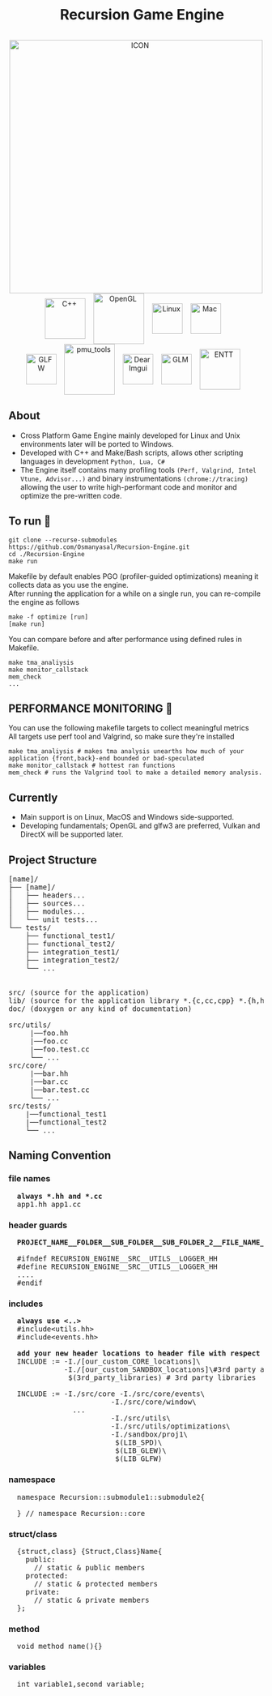 <div id="user-content-toc" align=center>
  <ul>
    <summary><h1 style="display: inline-block;">Recursion Game Engine</h1></summary>
  </ul>
</div>
<div align="center">
            <img align="center" alt="ICON" width="500" height="500" src="https://github.com/Osmanyasal/Recursion-Engine/assets/22853419/43181e63-15a4-49d3-98a7-c059f6e34765" /> 
</div> 
<div align="center">
                <img align="center" title="C++" alt="C++" width="80px" src="https://github.com/Osmanyasal/Recursion-Engine/assets/22853419/f79dfb8b-ec5e-43a9-b3ec-7db4555b54e0" />
                &nbsp;&nbsp;
                <img align="center" title="OpenGL" alt="OpenGL" width="100px" src="https://github.com/Osmanyasal/Recursion-Engine/assets/22853419/0564acaf-05a8-485d-b417-48a5c37729ab" />
                &nbsp;&nbsp;
                <!--
                <img align="center" title="Vulkan" alt="Vulkan" width="100px" src="https://github.com/Osmanyasal/Recursion-Engine/assets/22853419/5272de0b-83b4-4c8a-a2a7-97d25bd1cd96" /> 
                &nbsp;&nbsp;
                -->
                <img align="center" title="Linux" alt="Linux" width="60px" src="https://github.com/Osmanyasal/Recursion-Engine/assets/22853419/e67369bc-582f-4d90-bd92-7765b6f2a357" /> 
                &nbsp;&nbsp;
                <img align="center" title="Mac" alt="Mac" width="60px" src="https://github.com/Osmanyasal/Recursion-Engine/assets/22853419/a635c69d-cc34-46df-a0ed-de5771609a4d" />
                &nbsp;&nbsp;
                <!-- <img align="center" alt="Windows" width="60px" src="https://github.com/Osmanyasal/Recursion-Engine/assets/22853419/c1717d00-63d2-426f-a648-18a2d618f849" /> -->
</div>
<div align="center">
                <img align="center" title="GLFW" alt="GLFW" width="60px" src="https://www.glfw.org/img/favicon/favicon-196x196.png" />
                &nbsp;&nbsp; 
                <img align="center" title="pmu_tools" alt="pmu_tools" width="100px" src="http://halobates.de/pmu-tools.png" />
                &nbsp;&nbsp; 
                <img align="center" title="Dear Imgui" alt="Dear Imgui" width="60px" src="https://raw.githubusercontent.com/wiki/sammyfreg/netImgui/Web/img/DearImGui.png" /> 
                &nbsp;&nbsp;
                <img align="center" title="GLM" alt="GLM" width="60px" src="https://github.com/Osmanyasal/glm/blob/5c46b9c07008ae65cb81ab79cd677ecc1934b903/doc/manual/logo-mini.png?raw=true" /> 
                &nbsp;&nbsp; 
                 <img align="center" title="ENTT" alt="ENTT" width="80px" src="https://github.com/Osmanyasal/Recursion-Engine/assets/22853419/ca8c3279-3ca3-4c7f-ab77-5aa61bd0aaa9" />
                &nbsp;&nbsp; 
                <!-- <img align="center" alt="Windows" width="60px" src="https://github.com/Osmanyasal/Recursion-Engine/assets/22853419/c1717d00-63d2-426f-a648-18a2d618f849" /> -->
</div>

## About <br>
* Cross Platform Game Engine mainly developed for Linux and Unix environments later will be ported to Windows. <br>
* Developed with C++ and Make/Bash scripts, allows other scripting languages in development ```Python, Lua, C# ``` <br>
* The Engine itself contains many profiling tools ```(Perf, Valgrind, Intel Vtune, Advisor...)``` and binary instrumentations ```(chrome://tracing)``` allowing the user to write high-performant code and monitor and optimize the pre-written code.

## To run 🚀 <br>
```
git clone --recurse-submodules https://github.com/Osmanyasal/Recursion-Engine.git
cd ./Recursion-Engine
make run
```
Makefile by default enables PGO (profiler-guided optimizations) meaning it collects data as you use the engine.
<br>
After running the application for a while on a single run, you can re-compile the engine as follows

``` 
make -f optimize [run]
[make run]
```
You can compare before and after performance using defined rules in Makefile.

```
make tma_analiysis  
make monitor_callstack  
mem_check
...
```

## PERFORMANCE MONITORING 🔎<br>
You can use the following makefile targets to collect meaningful metrics <br>
All targets use perf tool and Valgrind, so make sure they're installed<br>
```
make tma_analiysis # makes tma analysis unearths how much of your application {front,back}-end bounded or bad-speculated 
make monitor_callstack # hottest ran functions 
mem_check # runs the Valgrind tool to make a detailed memory analysis.
```
## Currently
 - Main support is on Linux, MacOS and Windows side-supported.
 - Developing fundamentals; OpenGL and glfw3 are preferred, Vulkan and DirectX will be supported later.

## Project Structure
<pre>
[name]/
├── [name]/
│   ├── headers...
│   ├── sources...
│   ├── modules...
│   └── unit tests...
└── tests/
    ├── functional_test1/
    ├── functional_test2/
    ├── integration_test1/
    ├── integration_test2/
    └── ...

     
src/ (source for the application)
lib/ (source for the application library *.{c,cc,cpp} *.{h,hh,cpp})
doc/ (doxygen or any kind of documentation)

src/utils/
     |──foo.hh
     |──foo.cc
     |──foo.test.cc
     └── ...
src/core/
     |──bar.hh
     |──bar.cc
     |──bar.test.cc
     └── ...
src/tests/
    |──functional_test1
    |──functional_test2
    └── ...
</pre>

## Naming Convention
### file names
<pre>
  <b>always *.hh and *.cc</b>
  app1.hh app1.cc
</pre>
### header guards
<pre>
  <b>PROJECT_NAME__FOLDER__SUB_FOLDER__SUB_FOLDER_2__FILE_NAME__HH</b>
  
  #ifndef RECURSION_ENGINE__SRC__UTILS__LOGGER_HH
  #define RECURSION_ENGINE__SRC__UTILS__LOGGER_HH
  ....
  #endif
</pre>
### includes
<pre>
  <b>always use &lt..&gt</b>
  #include&ltutils.hh&gt
  #include&ltevents.hh&gt

  <b>add your new header locations to header file with respect to order</b> 
  INCLUDE := -I./[our_custom_CORE_locatıons]\
             -I./[our_custom_SANDBOX_locatıons]\#3rd party apps
              $(3rd_party_libraries) # 3rd party libraries
    
  INCLUDE := -I./src/core -I./src/core/events\
   						-I./src/core/window\
               ...
  						-I./src/utils\
  						-I./src/utils/optimizations\
  						-I./sandbox/proj1\
  					 	 $(LIB_SPD)\
  						 $(LIB_GLEW)\
  						 $(LIB_GLFW)
</pre>
### namespace
<pre>
  namespace Recursion::submodule1::submodule2{
  
  } // namespace Recursion::core
</pre>
### struct/class
<pre>
  {struct,class} {Struct,Class}Name{
    public:
      // static & public members
    protected:
      // static & protected members
    private:
      // static & private members
  }; 
</pre>
 ### method
<pre>
  void method_name(){}
</pre>
### variables
<pre>
  int variable1,second_variable;
</pre>
 


